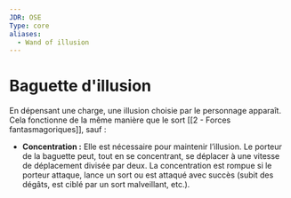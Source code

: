 ```yaml
---
JDR: OSE
Type: core
aliases:
  - Wand of illusion
---
```

# Baguette d'illusion

En dépensant une charge, une illusion choisie par le personnage apparaît. Cela fonctionne de la même manière que le sort [[2 - Forces fantasmagoriques]], sauf :

- **Concentration :** Elle est nécessaire pour maintenir l’illusion. Le porteur de la baguette peut, tout en se concentrant, se déplacer à une vitesse de déplacement divisée par deux. La concentration est rompue si le porteur attaque, lance un sort ou est attaqué avec succès (subit des dégâts, est ciblé par un sort malveillant, etc.).